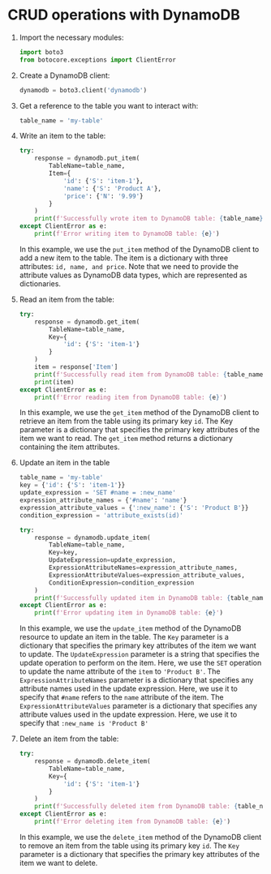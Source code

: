 # CRUD operations with DynamoDB

1. Import the necessary modules:
    ```python
    import boto3
    from botocore.exceptions import ClientError
    ```
2. Create a DynamoDB client:
    ```python
    dynamodb = boto3.client('dynamodb')
    ```
3. Get a reference to the table you want to interact with:
    ```python
    table_name = 'my-table'
    ```
4. Write an item to the table:
    ```python
    try:
        response = dynamodb.put_item(
            TableName=table_name,
            Item={
                'id': {'S': 'item-1'},
                'name': {'S': 'Product A'},
                'price': {'N': '9.99'}
            }
        )
        print(f'Successfully wrote item to DynamoDB table: {table_name}')
    except ClientError as e:
        print(f'Error writing item to DynamoDB table: {e}')
    ```
    In this example, we use the `put_item` method of the DynamoDB client to add a new item to the table. The item is a dictionary with three attributes: `id, name, and price`. Note that we need to provide the attribute values as DynamoDB data types, which are represented as dictionaries.
5. Read an item from the table:
    ```python
    try:
        response = dynamodb.get_item(
            TableName=table_name,
            Key={
                'id': {'S': 'item-1'}
            }
        )
        item = response['Item']
        print(f'Successfully read item from DynamoDB table: {table_name}')
        print(item)
    except ClientError as e:
        print(f'Error reading item from DynamoDB table: {e}')
    ```
    In this example, we use the `get_item` method of the DynamoDB client to retrieve an item from the table using its primary key `id`. The Key parameter is a dictionary that specifies the primary key attributes of the item we want to read. The `get_item` method returns a dictionary containing the item attributes.
6. Update an item in the table
    ```python
    table_name = 'my-table'
    key = {'id': {'S': 'item-1'}}
    update_expression = 'SET #name = :new_name'
    expression_attribute_names = {'#name': 'name'}
    expression_attribute_values = {':new_name': {'S': 'Product B'}}
    condition_expression = 'attribute_exists(id)'

    try:
        response = dynamodb.update_item(
            TableName=table_name,
            Key=key,
            UpdateExpression=update_expression,
            ExpressionAttributeNames=expression_attribute_names,
            ExpressionAttributeValues=expression_attribute_values,
            ConditionExpression=condition_expression
        )
        print(f'Successfully updated item in DynamoDB table: {table_name}')
    except ClientError as e:
        print(f'Error updating item in DynamoDB table: {e}')
    ```
    In this example, we use the `update_item` method of the DynamoDB resource to update an item in the table. The `Key` parameter is a dictionary that specifies the primary key attributes of the item we want to update. The `UpdateExpression` parameter is a string that specifies the update operation to perform on the item. Here, we use the `SET` operation to update the name attribute of the `item` to `'Product B'`. The `ExpressionAttributeNames` parameter is a dictionary that specifies any attribute names used in the update expression. Here, we use it to specify that `#name` refers to the `name` attribute of the item. The `ExpressionAttributeValues` parameter is a dictionary that specifies any attribute values used in the update expression. Here, we use it to specify that `:new_name is 'Product B'`

7. Delete an item from the table:
    ```python
    try:
        response = dynamodb.delete_item(
            TableName=table_name,
            Key={
                'id': {'S': 'item-1'}
            }
        )
        print(f'Successfully deleted item from DynamoDB table: {table_name}')
    except ClientError as e:
        print(f'Error deleting item from DynamoDB table: {e}')
    ```
    In this example, we use the `delete_item` method of the DynamoDB client to remove an item from the table using its primary key `id`. The `Key` parameter is a dictionary that specifies the primary key attributes of the item we want to delete.